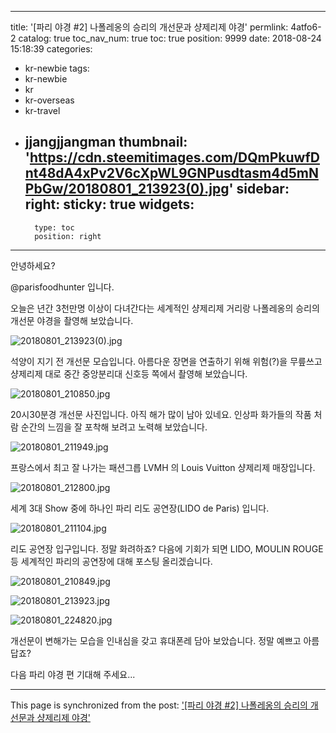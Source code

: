 
---
title: '[파리 야경 #2] 나폴레옹의 승리의 개선문과 샹제리제 야경'
permlink: 4atfo6-2
catalog: true
toc_nav_num: true
toc: true
position: 9999
date: 2018-08-24 15:18:39
categories:
- kr-newbie
tags:
- kr-newbie
- kr
- kr-overseas
- kr-travel
- jjangjjangman
thumbnail: 'https://cdn.steemitimages.com/DQmPkuwfDnt48dA4xPv2V6cXpWL9GNPusdtasm4d5mNPbGw/20180801_213923(0).jpg'
sidebar:
    right:
        sticky: true
widgets:
    -
        type: toc
        position: right
---


안녕하세요?

@parisfoodhunter 입니다.

오늘은 년간 3천만명 이상이 다녀간다는 세계적인  샹제리제 거리랑 나폴레옹의 승리의 개선문 야경을 촬영해 보았습니다.

![20180801_213923(0).jpg](https://cdn.steemitimages.com/DQmPkuwfDnt48dA4xPv2V6cXpWL9GNPusdtasm4d5mNPbGw/20180801_213923(0).jpg)

석양이 지기 전 개선문 모습입니다. 아름다운 장면을 연출하기 위해 위험(?)을 무릎쓰고 샹제리제 대로 중간 중앙분리대 신호등 쪽에서 촬영해 보았습니다. 

![20180801_210850.jpg](https://cdn.steemitimages.com/DQmbGNf4s1FYZN3PGD6NXfjVcMAQkCmYfQNeDi3fbAAoSnZ/20180801_210850.jpg)

20시30분경 개선문 사진입니다. 아직 해가 많이 남아 있네요. 인상파 화가들의 작품 처람 순간의 느낌을 잘 포착해 보려고 노력해 보았습니다. 

![20180801_211949.jpg](https://cdn.steemitimages.com/DQmcx6Q3WTWaspCSjDzmohcSMCRMeF1wqhzHjTJ796YSGLP/20180801_211949.jpg)

프랑스에서 최고 잘 나가는 패션그릅 LVMH 의 Louis Vuitton 샹제리제 매장입니다.


![20180801_212800.jpg](https://cdn.steemitimages.com/DQmPZE8hYiAA2S53qkz3TiLF5Bf1FuNRXr2TsWfmsZms11a/20180801_212800.jpg)

세계 3대 Show 중에 하나인 파리 리도 공연장(LIDO de Paris) 입니다. 

![20180801_211104.jpg](https://cdn.steemitimages.com/DQmQjB2wRHD7aSLcVGuS2g6skkKMVwApFSrxhs1ZmAisRGq/20180801_211104.jpg)

리도 공연장 입구입니다. 정말 화려하죠? 다음에 기회가 되면 LIDO, MOULIN ROUGE 등 세계적인 파리의 공연장에 대해 포스팅 올리겠습니다. 

![20180801_210849.jpg](https://cdn.steemitimages.com/DQmUEav9Uupc6rj6W2CoWr9dVX81wgbjxLELezdc1rexnd7/20180801_210849.jpg)

![20180801_213923.jpg](https://cdn.steemitimages.com/DQmfGx4tV6ujCGsf1tA9aTiCMrV3KcJAnbmsc9AJhGEkxLh/20180801_213923.jpg)

![20180801_224820.jpg](https://cdn.steemitimages.com/DQmP9p3sfn7TwN68BZe8hg9bozZqo1p6YmVXazKFsZJxtBW/20180801_224820.jpg)

개선문이 변해가는 모습을 인내심을 갖고 휴대폰레 담아 보았습니다.  정말 예쁘고 아름답죠?

다음 파리 야경 편 기대해 주세요...

- - -

This page is synchronized from the post: ['[파리 야경 #2] 나폴레옹의 승리의 개선문과 샹제리제 야경'](https://steemit.com/@parisfoodhunter/4atfo6-2)
